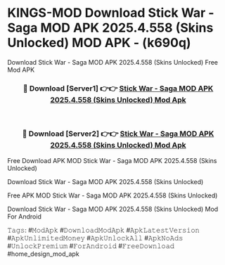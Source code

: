 # KINGS-MOD Download Stick War - Saga MOD APK 2025.4.558 (Skins Unlocked) MOD APK - (k690q)
Download Stick War - Saga MOD APK 2025.4.558 (Skins Unlocked) Free Mod APK

<div align="center">
<h3>🔴 Download [Server1] 👉👉 <a href="https://apk-comot.site?title=Stick_War_-_Saga_MOD_APK_2025.4.558_(Skins_Unlocked)">Stick War - Saga MOD APK 2025.4.558 (Skins Unlocked) Mod Apk</a></h3><br>

<h3>🔴 Download [Server2] 👉👉 <a href="https://apk-comot.site?title=Stick_War_-_Saga_MOD_APK_2025.4.558_(Skins_Unlocked)">Stick War - Saga MOD APK 2025.4.558 (Skins Unlocked) Mod Apk</a></h3>
</div>


Free Download APK MOD Stick War - Saga MOD APK 2025.4.558 (Skins Unlocked)

Download Stick War - Saga MOD APK 2025.4.558 (Skins Unlocked) 

Free APK MOD Stick War - Saga MOD APK 2025.4.558 (Skins Unlocked) 

Download Stick War - Saga MOD APK 2025.4.558 (Skins Unlocked) Mod For Android

𝚃𝚊𝚐𝚜: #𝙼𝚘𝚍𝙰𝚙𝚔 #𝙳𝚘𝚠𝚗𝚕𝚘𝚊𝚍𝙼𝚘𝚍𝙰𝚙𝚔 #𝙰𝚙𝚔𝙻𝚊𝚝𝚎𝚜𝚝𝚅𝚎𝚛𝚜𝚒𝚘𝚗 #𝙰𝚙𝚔𝚄𝚗𝚕𝚒𝚖𝚒𝚝𝚎𝚍𝙼𝚘𝚗𝚎𝚢 #𝙰𝚙𝚔𝚄𝚗𝚕𝚘𝚌𝚔𝙰𝚕𝚕 #𝙰𝚙𝚔𝙽𝚘𝙰𝚍𝚜 #𝚄𝚗𝚕𝚘𝚌𝚔𝙿𝚛𝚎𝚖𝚒𝚞𝚖 #𝙵𝚘𝚛𝙰𝚗𝚍𝚛𝚘𝚒𝚍 #𝙵𝚛𝚎𝚎𝙳𝚘𝚠𝚗𝚕𝚘𝚊𝚍 #home_design_mod_apk